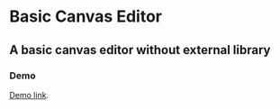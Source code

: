 Basic Canvas Editor
==============

A basic canvas editor without external library
--------------

### Demo

[Demo link](http://justadeveloper.com/ceditor/).
